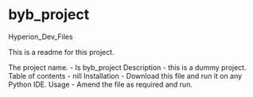 # byb_project
Hyperion_Dev_Files

This is a readme for this project.

The project name. - Is byb_project 
Description - this is a dummy project.
Table of contents - nill 
Installation - Download this file and run it on any Python IDE. 
Usage - Amend the file as required and run. 
